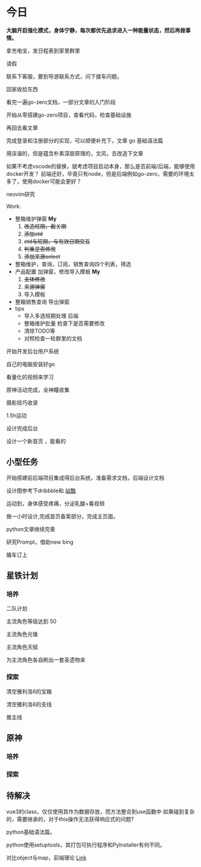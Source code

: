 # 今日

**大脑开启强化模式，身体宁静，每次都优先追求进入一种能量状态，然后再做事情。**

拿充电宝，发日程表到家里群里

请假

联系下客服，要到导游联系方式，问下接车问题。

回家收拾东西

看完一遍go-zero文档，一部分文章的入门阶段

开始从零搭建go-zero项目，查看代码，检查基础设施

再回去看文章

完成登录和注册部分的实现，可以顺便补充下，文章 go 基础语法篇

用诙谐的，但是蕴含朴素深层原理的，文风，去改造下文章

如果不考虑vscode的替换，就考虑项目启动本身，那么是否前端/后端，能够使用docker开发？
前端还好，毕竟只有node，但是后端例如go-zero，需要的环境太多了，使用docker可能会更好？

neovim研究

Work:

* 整箱维护弹窗 **My**
  1. ~~改造班期，截关期~~
  2. ~~添加etd~~
  3. ~~etd与班期，与有效日期交互~~
  4. ~~判重是否修改~~
  5. ~~添加来源select~~
* 整箱维护，查询，订阅，销售查询四个列表，筛选
* 产品配置 加弹窗，修改导入模板 **My**
  1. ~~主体修改~~
  2. ~~来源弹窗~~
  3. 导入模板
* 整箱销售查询 导出弹窗
* tips
  * 导入多选班期处理 后端
  * 整箱维护批量 检查下是否需要修改
  * 清除TODO等
  * 对照检查一轮群里的文档



开始开发后台用户系统

自己的电脑安装好go

看量化的视频来学习

原神活动完成，全神瞳收集

摄影技巧收录


1.5h运动


设计完成后台

设计一个新首页 ，能看的


## 小型任务


开始搭建前后端项目集成得后台系统，准备需求文档，后端设计文档


设计图参考下dribbble和 [站酷](https://www.zcool.com.cn/)

运动到，身体感受疼痛，分泌乳酸+看视频

做一小时设计,完成首页备案部分，完成主页面。

python文章继续完善

研究Prompt，借助new bing

婚车订上

## 星铁计划

### 培养

二队计划

主流角色等级达到 50 

主流角色光锥

主流角色天赋

为主流角色各自刷出一套圣遗物来

### 探索


清空雅利洛6的宝箱

清空雅利洛6的支线

推主线


## 原神

### 培养

### 探索

## 待解决

vue3的class，仅仅使用其作为数据存放，而方法整合到use函数中 如果碰到复杂的，需要继承的，对于this操作无法获得响应式的问题?

python基础语法篇。

python使用setuptools，其打包可执行程序和PyInstaller有何不同。

对比object与map，前端理论 [Link](https://www.zhenghao.io/posts/object-vs-map)